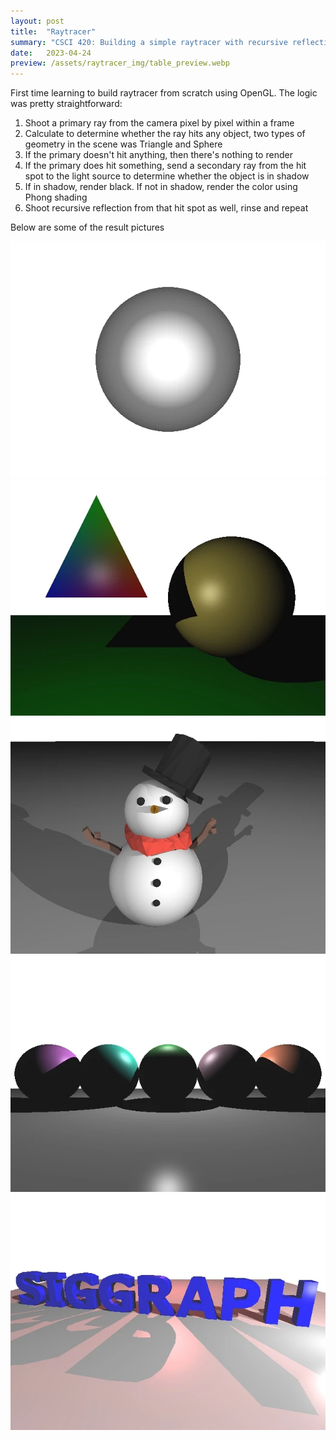```yaml
---
layout: post
title:  "Raytracer"
summary: "CSCI 420: Building a simple raytracer with recursive reflections"
date:   2023-04-24
preview: /assets/raytracer_img/table_preview.webp
---
```


First time learning to build raytracer from scratch using OpenGL. The logic was pretty straightforward:
1. Shoot a primary ray from the camera pixel by pixel within a frame
2. Calculate to determine whether the ray hits any object, two types of geometry in the scene was Triangle and Sphere 
3. If the primary doesn't hit anything, then there's nothing to render
4. If the primary does hit something, send a secondary ray from the hit spot to the light source to determine whether the object is in shadow
5. If in shadow, render black. If not in shadow, render the color using Phong shading
6. Shoot recursive reflection from that hit spot as well, rinse and repeat

Below are some of the result pictures

![Picture 1](/assets/raytracer_img/test1.webp)
![Picture 2](/assets/raytracer_img/test2.webp)
![Picture 3](/assets/raytracer_img/snow.webp)
![Picture 4](/assets/raytracer_img/spheres.webp)
![Picture 5](/assets/raytracer_img/SIGGRAPH.webp)
